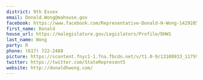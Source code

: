 ```yaml
---
district: 9th Essex
email: Donald.Wong@mahouse.gov
facebook: https://www.facebook.com/Representative-Donald-H-Wong-142928589091517/
first_name: Donald
house_url: https://malegislature.gov/Legislators/Profile/DHW1
last_name: Wong
party: R
phone: (617) 722-2488
picture: https://scontent.fnyc1-1.fna.fbcdn.net/v/t1.0-9/13100933_1175920042459028_8278380031243594171_n.jpg?_nc_cat=103&_nc_ht=scontent.fnyc1-1.fna&oh=6d45f57510947146f3198a57762a673a&oe=5C98C138
twitter: https://twitter.com/StateRepresent5
website: http://donaldhwong.com/
---
```

